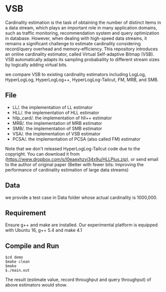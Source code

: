 # VSB
Cardinality estimation is the task of obtaining the number of distinct items in a
data stream, which plays an important role in many application domains, such as 
traffic monitoring, recommendation system and query optimization in database.
However, when dealing with high-speed data streams, it remains a significant challenge
to estimate cardinality considering record/query overhead and memory-efficiency.
This repository introduces an online cardinality estimator, called Virtual Self-adaptive
Bitmap (VSB). VSB automatically adapts its sampling probabaility to different stream sizes
by logically adding virtual bits.

we compare VSB to existing cardinality estimators including LogLog, HyperLogLog,
HyperLogLog++, HyperLogLog-Tailcut, FM, MRB, and SMB.


## File
- LL/. the implementation of LL estimator
- HLL/. the implementation of HLL estimator
- hllp_card/. the implementation of hll++ estimator
- MRB/. the implementation of MRB estimator
- SMB/. the implementation of SMB estimator
- VSA/. the implementation of VSB estimator
- PCSA/. the implementation of PCSA (also called FM) estimator

Note that we don't released HyperLogLog-Tailcut code due to the copyright. You can download it from (https://www.dropbox.com/s/l0eaexhzvi34x9u/HLLPlus.zip),
or send email to the author of original paper (Better with fewer bits: Improving the performance of cardinality estimation of large data streams)

## Data
we provide a test case in Data folder whose actual cardinality is 1000,000.

## Requirement
Ensure g++ and make are installed. Our experimental platform is equipped with Ubuntu 16, g++ 5.4 and make 4.1

## Compile and Run
```
$cd demo
$make clean
$make
$./main.out
```
The result (estimate value, record throughput and query throughput) of above estimators would show.
